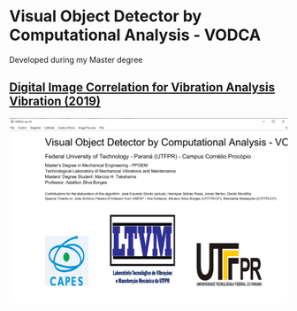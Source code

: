 # Visual Object Detector by Computational Analysis - VODCA
Developed during my Master degree 

<h2><a href="https://github.com/mhtakahama/VODCA/blob/main/Interface.png">Digital Image Correlation for Vibration Analysis Vibration (2019)</a></h2> 
  <a href="https://github.com/mhtakahama/VODCA/blob/main/Interface.png">
    <img src="https://github.com/mhtakahama/VODCA/blob/main/Interface.png" alt="Figure 5" width="805">
  </a>
